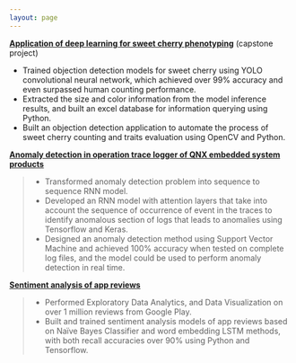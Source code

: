 ```yaml
---
layout: page
---
```


[**Application of deep learning for sweet cherry phenotyping**](/2020-06-26-real-time-cherry-detection/) (capstone project)

* Trained objection detection models for sweet cherry using YOLO convolutional neural network, which achieved over 99% accuracy and even surpassed human counting performance.
* Extracted the size and color information from the model inference results, and built an excel database for information querying using Python.
* Built an objection detection application to automate the process of sweet cherry counting and traits evaluation using OpenCV and Python.

[**Anomaly detection in operation trace logger of QNX embedded system products**](/2020-03-04-anomaly-detection/)

> * Transformed anomaly detection problem into sequence to sequence RNN model.
> * Developed an RNN model with attention layers that take into account the sequence of occurrence of event in the traces to identify anomalous section of logs that leads to anomalies using Tensorflow and Keras.
> * Designed an anomaly detection method using Support Vector Machine and achieved 100% accuracy when tested on complete log files, and the model could be used to perform anomaly detection in real time.

[**Sentiment analysis of app reviews**](https://github.com/weiwei-liu/reviews_sentiment_analysis)

> * Performed Exploratory Data Analytics, and Data Visualization on over 1 million reviews from Google Play.
> * Built and trained sentiment analysis models of app reviews based on Naïve Bayes Classifier and word embedding LSTM methods, with both recall accuracies over 90% using Python and Tensorflow.

